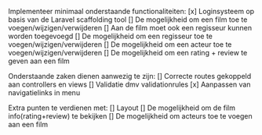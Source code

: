 Implementeer minimaal onderstaande functionaliteiten:
[x] Loginsysteem op basis van de Laravel scaffolding tool
[] De mogelijkheid om een film toe te voegen/wijzigen/verwijderen
[] Aan de film moet ook een regisseur kunnen worden toegevoegd
[] De mogelijkheid om een regisseur toe te voegen/wijzigen/verwijderen
[] De mogelijkheid om een acteur toe te voegen/wijzigen/verwijderen
[] De mogelijkheid om een rating + review te geven aan een film

Onderstaande zaken dienen aanwezig te zijn:
[] Correcte routes gekoppeld aan controllers en views
[] Validatie dmv validationrules
[x] Aanpassen van navigatielinks in menu

Extra punten te verdienen met:
[] Layout
[] De mogelijkheid om de film info(rating+review) te bekijken
[] De mogelijkheid om acteurs toe te voegen aan een film
